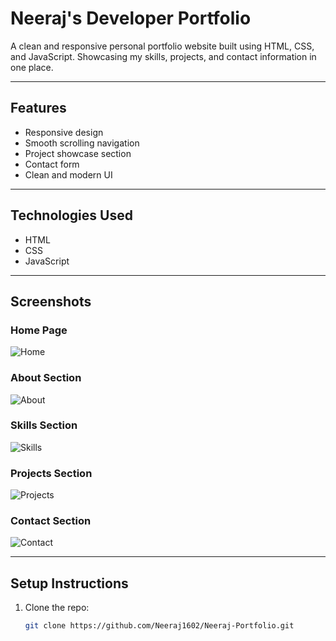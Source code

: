 # Neeraj's Developer Portfolio

A clean and responsive personal portfolio website built using HTML, CSS, and JavaScript. Showcasing my skills, projects, and contact information in one place.

---

## Features

- Responsive design  
- Smooth scrolling navigation  
- Project showcase section  
- Contact form  
- Clean and modern UI  

---

## Technologies Used

- HTML  
- CSS  
- JavaScript  

---

## Screenshots

### Home Page
![Home](assets/Screenshot-2025-04-16-132106.png)

### About Section
![About](assets/Screenshot-2025-04-16-132140.png)

### Skills Section
![Skills](assets/Screenshot-2025-04-16-132202.png)

### Projects Section
![Projects](assets/Screenshot-2025-04-16-132228.png)

### Contact Section
![Contact](assets/Screenshot-2025-04-16-132251.png)

---

## Setup Instructions

1. Clone the repo:
   ```bash
   git clone https://github.com/Neeraj1602/Neeraj-Portfolio.git